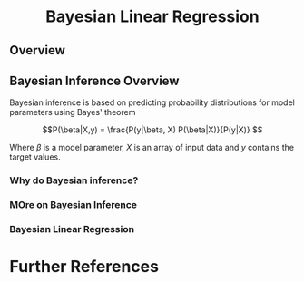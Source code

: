 
# <center>Bayesian Linear Regression</center>

## Overview


## Bayesian Inference Overview
Bayesian inference is based on predicting probability distributions for model parameters using Bayes' theorem

$$P(\beta|X,y) = \frac{P(y|\beta, X) P(\beta|X)}{P(y|X)} $$

Where $\beta$ is a model parameter, $X$ is an array of input data and $y$ contains the target values.

### Why do Bayesian inference?

### MOre on Bayesian Inference

### Bayesian Linear Regression

# Further References

